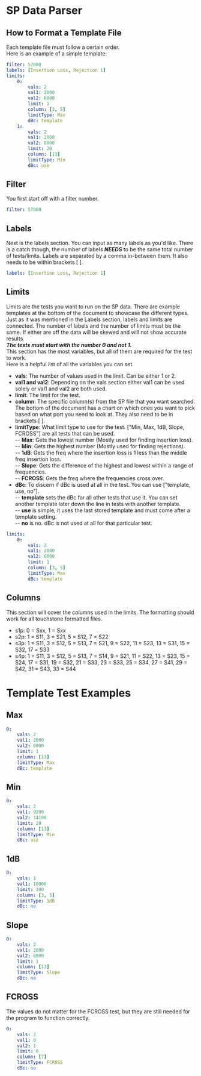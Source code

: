 
# SP Data Parser

## How to Format a Template File

Each template file must follow a certain order.  
Here is an example of a simple template:

```yaml
filter: 57000
labels: [Insertion Loss, Rejection 1]
limits:
    0:
        vals: 2
        val1: 2000
        val2: 6000
        limit: 1
        column: [3, 5]
        limitType: Max
        dBc: template
    1:
        vals: 2
        val1: 2000
        val2: 8000
        limit: 20
        column: [13]
        limitType: Min
        dBc: use
```

## Filter

You first start off with a filter number.  

```yaml
filter: 57000
```

## Labels

Next is the labels section. You can input as many labels as you'd like. There is a catch though,
the number of labels ***NEEDS*** to be the same total number of tests/limits. Labels are separated by a comma in-between them. It also needs to be within brackets [  ].

```yaml
labels: [Insertion Loss, Rejection 1]
```

## Limits

Limits are the tests you want to run on the SP data. There are example templates at the bottom of the document to showcase the different types.  
Just as it was mentioned in the Labels section, labels and limits are connected. The number of labels and the number of limits must be the same. If either are off the data will be skewed and will not show accurate results.  
***The tests must start with the number 0 and not 1.***  
This section has the most variables, but all of them are required for the test to work.  
Here is a helpful list of all the variables you can set.

- **vals**: The number of values used in the limit. Can be either 1 or 2.  
- **val1 and val2**: Depending on the vals section either val1 can be used solely or val1 and val2 are both used.  
- **limit**: The limit for the test.  
- **column**: The specific column(s) from the SP file that you want searched. The bottom of the document has a chart on which ones you want to pick
based on what port you need to look at. They also need to be in brackets [  ].  
- **limitType**: What limit type to use for the test. ["Min, Max, 1dB, Slope, FCROSS"] are all tests that can be used.  
-- **Max**: Gets the lowest number (Mostly used for finding insertion loss).  
-- **Min**: Gets the highest number (Mostly used for finding rejections).  
-- **1dB**: Gets the freq where the insertion loss is 1 less than the middle freq insertion loss.  
-- **Slope**: Gets the difference of the highest and lowest within a range of frequencies.  
-- **FCROSS**: Gets the freq where the frequencies cross over.  
- **dBc**: To discern if dBc is used at all in the test. You can use ["template, use, no"].  
-- **template** sets the dBc for all other tests that use it. You can set another template later down the line in tests with another template.  
-- **use** is simple, it uses the last stored template and must come after a template setting.  
-- **no** is no. dBc is not used at all for that particular test.  

```yaml
limits:
    0:
        vals: 2
        val1: 2000
        val2: 6000
        limit: 1
        column: [3, 5]
        limitType: Max
        dBc: template
```

## Columns

This section will cover the columns used in the limits. The formatting should work for all touchstone formatted files.

- s1p: 0 = Sxx, 1 = Sxx
- s2p: 1 = S11, 3 = S21, 5 = S12, 7 = S22
- s3p: 1 = S11, 3 = S12, 5 = S13, 7 = S21, 9 = S22, 11 = S23, 13 = S31, 15 = S32, 17 = S33
- s4p: 1 = S11, 3 = S12, 5 = S13, 7 = S14, 9 = S21, 11 = S22, 13 = S23, 15 = S24, 17 = S31, 19 = S32, 21 = S33, 23 = S33, 25 = S34, 27 = S41, 29 = S42, 31 = S43, 33 = S44

# Template Test Examples

## Max

```yaml
0:
    vals: 2
    val1: 2000
    val2: 6000
    limit: 1
    column: [13]
    limitType: Max
    dBc: template
```

## Min

```yaml
0:
    vals: 2
    val1: 9200
    val2: 14100
    limit: 20
    column: [13]
    limitType: Min
    dBc: use
```

## 1dB

```yaml
0:
    vals: 1
    val1: 10000
    limit: 100
    column: [3, 5]
    limitType: 1dB
    dBc: no
```

## Slope

```yaml
0:
    vals: 2
    val1: 2000
    val2: 6000
    limit: 1
    column: [13] 
    limitType: Slope
    dBc: no
```

## FCROSS

The values do not matter for the FCROSS test, but they are still needed for the program to function correctly.

```yaml
0:
    vals: 2
    val1: 0
    val2: 1
    limit: 0
    column: [7]
    limitType: FCROSS
    dBc: no
```
